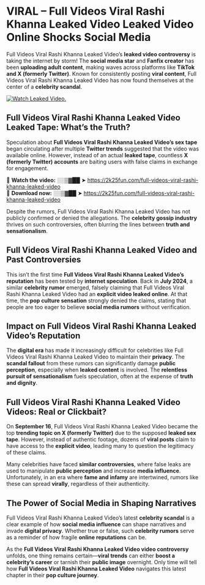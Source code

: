 # VIRAL – Full Videos Viral Rashi Khanna Leaked Video Leaked Video Online Shocks Social Media 

Full Videos Viral Rashi Khanna Leaked Video’s **leaked video controversy** is taking the internet by storm! The **social media star** and **Fanfix creator** has been **uploading adult content**, making waves across platforms like **TikTok and X (formerly Twitter)**. Known for consistently posting **viral content**, Full Videos Viral Rashi Khanna Leaked Video has now found themselves at the center of a **celebrity scandal**.  

[![Watch Leaked Video.](https://miro.medium.com/v2/resize:fit:828/format:webp/1*cilzJN44JGOrTw9NJCrNHA.gif "Watch Leaked Video")](https://2k25fun.com/full-videos-viral-rashi-khanna-leaked-video)

## **Full Videos Viral Rashi Khanna Leaked Video Leaked Tape: What’s the Truth?**  
Speculation about **Full Videos Viral Rashi Khanna Leaked Video’s sex tape** began circulating after multiple **Twitter trends** suggested that the video was available online. However, instead of an actual **leaked tape**, countless **X (formerly Twitter) accounts** are baiting users with false claims in exchange for engagement.  

🔹 **Watch the video:** ░░▒▓██ ➤ https://2k25fun.com/full-videos-viral-rashi-khanna-leaked-video  
🔹 **Download now:** ░░▒▓██ ➤ https://2k25fun.com/full-videos-viral-rashi-khanna-leaked-video  

Despite the rumors, Full Videos Viral Rashi Khanna Leaked Video has not publicly confirmed or denied the allegations. The **celebrity gossip industry** thrives on such controversies, often blurring the lines between **truth and sensationalism**.  

## **Full Videos Viral Rashi Khanna Leaked Video and Past Controversies**  
This isn’t the first time **Full Videos Viral Rashi Khanna Leaked Video’s reputation** has been tested by **internet speculation**. Back in **July 2024**, a similar **celebrity rumor** emerged, falsely claiming that Full Videos Viral Rashi Khanna Leaked Video had an **explicit video leaked online**. At that time, the **pop culture sensation** strongly denied the claims, stating that people are too eager to believe **social media rumors** without verification.  

## **Impact on Full Videos Viral Rashi Khanna Leaked Video’s Reputation**  
The **digital era** has made it increasingly difficult for celebrities like Full Videos Viral Rashi Khanna Leaked Video to maintain their **privacy**. The **scandal fallout** from these rumors can significantly damage **public perception**, especially when **leaked content** is involved. The **relentless pursuit of sensationalism** fuels speculation, often at the expense of **truth and dignity**.  

## **Full Videos Viral Rashi Khanna Leaked Video Videos: Real or Clickbait?**  
On **September 16**, Full Videos Viral Rashi Khanna Leaked Video became the top **trending topic on X (formerly Twitter)** due to the supposed **leaked sex tape**. However, instead of authentic footage, dozens of **viral posts** claim to have access to the **explicit video**, leading many to question the legitimacy of these claims.  

Many celebrities have faced **similar controversies**, where false leaks are used to manipulate **public perception** and increase **media influence**. Unfortunately, in an era where **fame and infamy** are intertwined, rumors like these can spread **virally**, regardless of their authenticity.  

## **The Power of Social Media in Shaping Narratives**  
Full Videos Viral Rashi Khanna Leaked Video’s latest **celebrity scandal** is a clear example of how **social media influence** can shape narratives and invade **digital privacy**. Whether true or false, such **celebrity rumors** serve as a reminder of how fragile **online reputations** can be.  

As the **Full Videos Viral Rashi Khanna Leaked Video video controversy** unfolds, one thing remains certain—**viral trends** can either **boost a celebrity’s career** or tarnish their **public image** overnight. Only time will tell how **Full Videos Viral Rashi Khanna Leaked Video** navigates this latest chapter in their **pop culture journey**. 